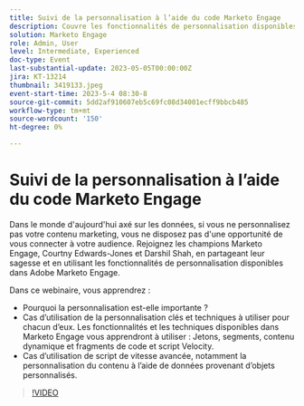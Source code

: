 ```yaml
---
title: Suivi de la personnalisation à l’aide du code Marketo Engage
description: Couvre les fonctionnalités de personnalisation disponibles dans Adobe Marketo Engage ; Jetons, segments, contenu dynamique et fragments de code et script Velocity.  Cas d’utilisation de script de vitesse avancée, notamment la personnalisation du contenu à l’aide de données provenant d’objets personnalisés.
solution: Marketo Engage
role: Admin, User
level: Intermediate, Experienced
doc-type: Event
last-substantial-update: 2023-05-05T00:00:00Z
jira: KT-13214
thumbnail: 3419133.jpeg
event-start-time: 2023-5-4 08:30-8
source-git-commit: 5dd2af910607eb5c69fc08d34001ecff9bbcb485
workflow-type: tm+mt
source-wordcount: '150'
ht-degree: 0%

---
```



# Suivi de la personnalisation à l’aide du code Marketo Engage

Dans le monde d&#39;aujourd&#39;hui axé sur les données, si vous ne personnalisez pas votre contenu marketing, vous ne disposez pas d&#39;une opportunité de vous connecter à votre audience. Rejoignez les champions Marketo Engage, Courtny Edwards-Jones et Darshil Shah, en partageant leur sagesse et en utilisant les fonctionnalités de personnalisation disponibles dans Adobe Marketo Engage.

Dans ce webinaire, vous apprendrez :

* Pourquoi la personnalisation est-elle importante ?
* Cas d’utilisation de la personnalisation clés et techniques à utiliser pour chacun d’eux. Les fonctionnalités et les techniques disponibles dans Marketo Engage vous apprendront à utiliser : Jetons, segments, contenu dynamique et fragments de code et script Velocity.
* Cas d’utilisation de script de vitesse avancée, notamment la personnalisation du contenu à l’aide de données provenant d’objets personnalisés.

>[!VIDEO](https://video.tv.adobe.com/v/3419133/?learn=on)
